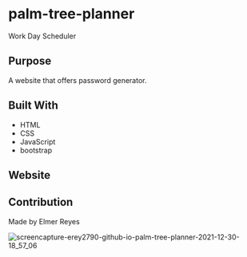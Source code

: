 # palm-tree-planner
Work Day Scheduler
## Purpose
A website that offers password generator.

## Built With
* HTML
* CSS
* JavaScript
* bootstrap

## Website


## Contribution
Made by Elmer Reyes

![screencapture-erey2790-github-io-palm-tree-planner-2021-12-30-18_57_06](https://user-images.githubusercontent.com/90116580/147797043-cc7e9603-47a0-4ac0-9aeb-d6a10ded4338.png)
